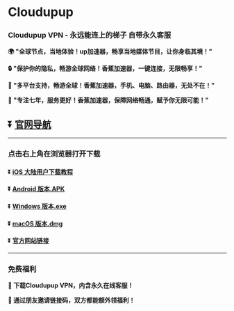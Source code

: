 # Cloudupup
### Cloudupup VPN - 永远能连上的梯子 自带永久客服
**:earth_africa: "全球节点，当地体验！up加速器，畅享当地媒体节目，让你身临其境！"**

**:lock: "保护你的隐私，畅游全球网络！香蕉加速器，一键连接，无限畅享！"**

**:rocket: "多平台支持，畅游全球！香蕉加速器，手机、电脑、路由器，无处不在！"**

**:man: "专注七年，服务更好！香蕉加速器，保障网络畅通，赋予你无限可能！"**

## :arrow_double_down: [官网导航](https://cloudupup.net/)

---
### 点击右上角在浏览器打开下载
#### :arrow_double_down: [iOS 大陆用户下载教程](https://help.cloudupup.com/ios/Shadowrocket.html)
#### :arrow_double_down: [Android 版本.APK](https://upup.dolink.live/az/cloudupup231111.apk)
#### :arrow_double_down: [Windows 版本.exe](https://upup.dolink.live/win/cloudupup_1.2.11.zip)
#### :arrow_double_down: [macOS 版本.dmg](https://upup.dolink.live/mac/cloudupup_1.2.11.dmg)
#### :arrow_double_down: [官方网站链接](https://cloudupup15.com/)
---
### 免费福利
**:gift: 下载Cloudupup VPN，内含永久在线客服！**

**:gift: 通过朋友邀请链接码，双方都能额外领福利！**